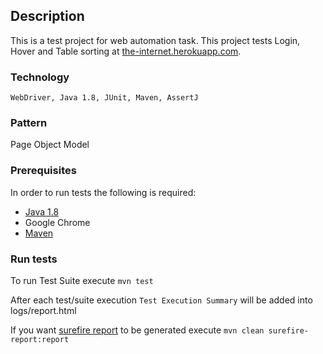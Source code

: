 ## Description

This is a test project for web automation task. This project tests Login, Hover and Table sorting at [the-internet.herokuapp.com](http://the-internet.herokuapp.com).

### Technology

```
WebDriver, Java 1.8, JUnit, Maven, AssertJ
```
### Pattern

Page Object Model

### Prerequisites

In order to run tests the following is required:
  * [Java 1.8](https://www.oracle.com/technetwork/java/javase/downloads/jre8-downloads-2133155.html)
  * Google Chrome
  * [Maven](http://maven.apache.org/install.html)

### Run tests

To run Test Suite execute `mvn test`

After each test/suite execution `Test Execution Summary` will be added into logs/report.html

If you want [surefire report](http://maven.apache.org/surefire/maven-surefire-report-plugin/usage.html) to be generated execute `mvn clean surefire-report:report`
